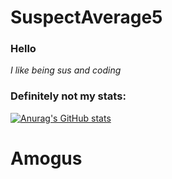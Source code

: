 # SuspectAverage5

### Hello

_I like being sus and coding_

### Definitely not my stats:

[![Anurag's GitHub stats](https://github-readme-stats.vercel.app/api?username=SuspectAverage5&theme=merko&show_icons=True&bg_color=black&include_all_commits=True)](https://github.com/anuraghazra/github-readme-stats)

# Amogus
